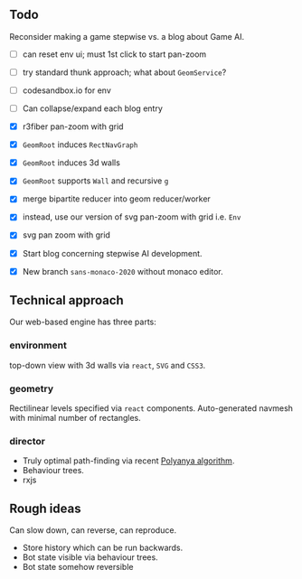## Todo

Reconsider making a game stepwise vs. a blog about Game AI.

- [ ] can reset env ui; must 1st click to start pan-zoom
- [ ] try standard thunk approach; what about `GeomService`?
- [ ] codesandbox.io for env
- [ ] Can collapse/expand each blog entry

- [x] r3fiber pan-zoom with grid
- [x] `GeomRoot` induces `RectNavGraph`
- [x] `GeomRoot` induces 3d walls
- [x] `GeomRoot` supports `Wall` and recursive `g`
- [x] merge bipartite reducer into geom reducer/worker
- [x] instead, use our version of svg pan-zoom with grid i.e. `Env`
- [x] svg pan zoom with grid
- [x] Start blog concerning stepwise AI development.
- [x] New branch `sans-monaco-2020` without monaco editor.

## Technical approach

Our web-based engine has three parts:

### __environment__

top-down view with 3d walls via `react`, `SVG` and `CSS3`.

### __geometry__

Rectilinear levels specified via `react` components.
Auto-generated navmesh with minimal number of rectangles.

### __director__

- Truly optimal path-finding via recent [Polyanya algorithm](#cite-polyanya).
- Behaviour trees.
- rxjs

## Rough ideas

Can slow down, can reverse, can reproduce.
  - Store history which can be run backwards.
  - Bot state visible via behaviour trees.
  - Bot state somehow reversible
